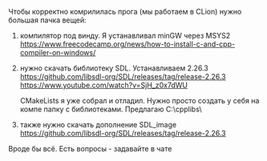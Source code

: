 ﻿Чтобы корректно комрилилась прога (мы работаем в CLion) нужно большая пачка вещей:
1) компилятор под винду. Я устанавливал minGW через MSYS2
    https://www.freecodecamp.org/news/how-to-install-c-and-cpp-compiler-on-windows/

2) нужно скачать библиотеку SDL. Устанавливаем 2.26.3
    https://github.com/libsdl-org/SDL/releases/tag/release-2.26.3
    https://www.youtube.com/watch?v=SjH_z0x7dWU

    CMakeLists я уже собрал и отладил. Нужно просто создать у себя на компе папку с библиотеками. Предлагаю C:\cpplibs\

3) также нужно скачать дополнение SDL_image
    https://github.com/libsdl-org/SDL/releases/tag/release-2.26.3

Вроде бы всё. Есть вопросы - задавайте в чате